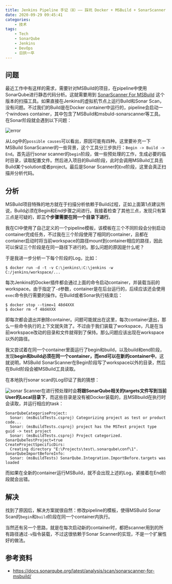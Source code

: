 ```yaml
---
title: Jenkins Pipeline 手记（8）—— 踩坑 Docker + MSBuild + SonarScanner
date: 2020-09-29 09:45:41
categories:
    - 技术
tags:
    - Tech
    - SonarQube
    - Jenkins
    - DevOps
    - 日拱一卒
---
```

## 问题
最近工作中有这样的需求，需要针对MSBuild的项目，在pipeline中使用SonarQube进行静态代码分析。这就需要用到 [SonarScanner For MSBuild](https://docs.sonarqube.org/latest/analysis/scan/sonarscanner-for-msbuild/) 这个版本的扫描工具。如果直接在Jenkins的虚拟机节点上运行Build和Sonar Scan，没有问题。不过我们的Build是在Docker container中运行的，pipeline会启动一个windows container，其中包含了MSBuild和msbuld-sonarscanner等工具。在Sonar阶段就会遇到以下问题：

![error](error.png)
<!--more-->
从Log中的`possible causes`可以看出，原因可能有四种。这里要补充一下MSBuild SonarScanner的一些背景，这个工具分三步执行：`Begin -> Build -> End`。首先运行sonar scanner的`begin`阶段，做一些预处理的工作，生成必要的临时目录，读取配置文件。然后进入项目的Build阶段，此时会调用MSBuild工具去Build某个solution或者project。最后是Sonar Scanner的`End`阶段，这里会真正扫描并分析代码。

## 分析
MSBuild项目特殊的地方就在于扫描分析依赖于Build过程，正如上面第1点建议所说，Build必须在Begin和End步骤之间进行。我接着检查了其他三点，发现只有第三点是可疑的，即**三个步骤需要在同一个目录下进行**。

我在CI中使用了自己定义的一个pipeline模板，该模板在三个不同阶段会分别启动container完成任务，不过我在三个阶段使用了相同的container，且都在container启动时将当前workspace的路径mount到container相应的路径，因此可以保证三个阶段是在同一路径下进行的。那么问题的原因是什么呢？

于是我进一步分析一下每个阶段的Log，比如：
```shell
$ docker run -d -t -v C:\jenkins\:C:\jenkins -w C:/jenkins/workspace/...
```
每次Jenkins的Docker插件都会通过上面的命令启动container，并装载当前的workspace。由于指定了`-d`参数，container是在后台运行的，后续应该还会使用`exec`命令执行需要的操作。在Build或者Sonar执行结束后：
```shell
$ docker stop --time=1 48d4XXX
$ docker rm -f 48d4XXX
```
即每次都会退出并删除container。问题可能就出在这里，每次container退出，那么一些命令执行的上下文就失效了。不过由于我们装载了workspace，凡是在当前workspace改动的目录和文件就得到了保持。那么问题应该出现在workspace以外的路径。

我又尝试着在同一个container里面运行了begin和build，以及build和end阶段，发现**begin和build必须在同一个container，而end可以在新的container中**。这就说明，MSBuild SonarScanner在Begin阶段写了workspace以外的目录，然后在Build阶段会被MSBuild工具读取。

在本地执行sonar scan的Log印证了我的猜想：

![sonar](sonar.png)
Scanner在进行预处理时会**将跟SonarQube相关的targets文件写到当前User的Local目录下**，而这些目录是没有被Docker装载的，且MSBbuild在执行时会读取，并运行相应的task：

```shell
SonarQubeCategoriseProject:
  Sonar: (msBuildTests.csproj) Categorizing project as test or product code...
  Sonar: (msBuildTests.csproj) project has the MSTest project type guid -> test project
  Sonar: (msBuildTests.csproj) Project categorized. SonarQubeTestProject=true
CreateProjectSpecificDirs:
  Creating directory "E:\Projects\test\.sonarqube\conf\1".
SonarQubeImportBeforeInfo:
  Sonar: (msBuildTests) SonarQube.Integration.ImportBefore.targets was loaded
```
而如果在全新的container运行MSBuild，就不会出现上述的Log，紧接着在End阶段就会出错。
## 解决
找到了原因后，解决方案就很自然：修改pipeline的模板，使得MSBuild Sonar Scan的`begin`和`build`阶段在同一个container内执行。

当然还有另一个思路，就是在每次启动新的container时，都把scanner用到的所有路径通过`-v`指令装载，不过这很依赖于Sonar Scanner的实现，不是一个扩展性好的做法。
## 参考资料
- https://docs.sonarqube.org/latest/analysis/scan/sonarscanner-for-msbuild/
